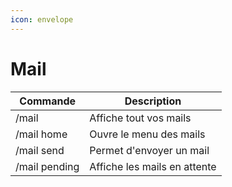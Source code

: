 ```yaml
---
icon: envelope
---
```


# Mail

| Commande      | Description                  |
|---------------|------------------------------|
| /mail         | Affiche tout vos mails       |
| /mail home    | Ouvre le menu des mails      |
| /mail send    | Permet d'envoyer un mail     |
| /mail pending | Affiche les mails en attente |
